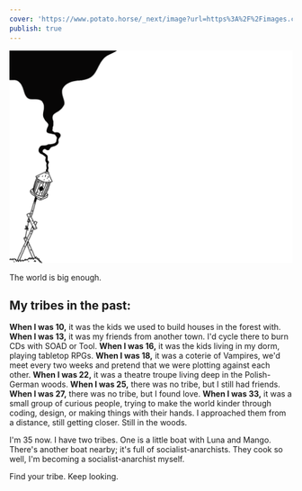 ```yaml
---
cover: 'https://www.potato.horse/_next/image?url=https%3A%2F%2Fimages.ctfassets.net%2Fhyylafu4fjks%2F2qnCWmraBKC14LdL0QVZPY%2F3a95e76adede3eedf5db81383703a267%2FUntitled_Artwork_13.png&w=3840&q=75'
publish: true
---
```

![220](tribe-precarious.webp)

The world is big enough.

## My tribes in the past:

**When I was 10,** it was the kids we used to build houses in the forest with.
**When I was 13,** it was my friends from another town. I'd cycle there to burn CDs with SOAD or Tool.
**When I was 16,** it was the kids living in my dorm, playing tabletop RPGs.
**When I was 18,** it was a coterie of Vampires, we'd meet every two weeks and pretend that we were plotting against each other.
**When I was 22,** it was a theatre troupe living deep in the Polish-German woods.
**When I was 25,** there was no tribe, but I still had friends.
**When I was 27,** there was no tribe, but I found love.
**When I was 33,** it was a small group of curious people, trying to make the world kinder through coding, design, or making things with their hands. I approached them from a distance, still getting closer. Still in the woods.

I'm 35 now. I have two tribes. One is a little boat with Luna and Mango. There's another boat nearby; it's full of socialist-anarchists. They cook so well, I'm becoming a socialist-anarchist myself.

Find your tribe. Keep looking.
